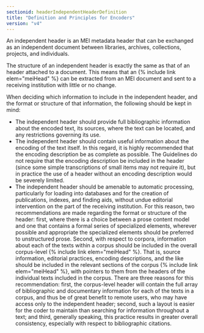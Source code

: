 ```yaml
---
sectionid: headerIndependentHeaderDefinition
title: "Definition and Principles for Encoders"
version: "v4"
---
```


An independent header is an MEI metadata header that can be exchanged as an independent document between libraries, archives, collections, projects, and individuals.

The structure of an independent header is exactly the same as that of an header attached to a document. This means that an {% include link elem="meiHead" %} can be extracted from an MEI document and sent to a receiving institution with little or no change. 

When deciding which information to include in the independent header, and the format or structure of that information, the following should be kept in mind:

- The independent header should provide full bibliographic information about the encoded text, its sources, where the text can be located, and any restrictions governing its use.
- The independent header should contain useful information about the encoding of the text itself. In this regard, it is highly recommended that the encoding description be as complete as possible. The Guidelines do not require that the encoding description be included in the header (since some simple transcriptions of small items may not require it), but in practice the use of a header without an encoding description would be severely limited.
- The independent header should be amenable to automatic processing, particularly for loading into databases and for the creation of publications, indexes, and finding aids, without undue editorial intervention on the part of the receiving institution. For this reason, two recommendations are made regarding the format or structure of the header: first, where there is a choice between a prose content model and one that contains a formal series of specialized elements, wherever possible and appropriate the specialized elements should be preferred to unstructured prose. Second, with respect to corpora, information about each of the texts within a corpus should be included in the overall corpus-level {% include link elem="meiHead" %}. That is, source information, editorial practices, encoding descriptions, and the like should be included in the relevant sections of the corpus {% include link elem="meiHead" %}, with pointers to them from the headers of the individual texts included in the corpus. There are three reasons for this recommendation: first, the corpus-level header will contain the full array of bibliographic and documentary information for each of the texts in a corpus, and thus be of great benefit to remote users, who may have access only to the independent header; second, such a layout is easier for the coder to maintain than searching for information throughout a text; and third, generally speaking, this practice results in greater overall consistency, especially with respect to bibliographic citations.